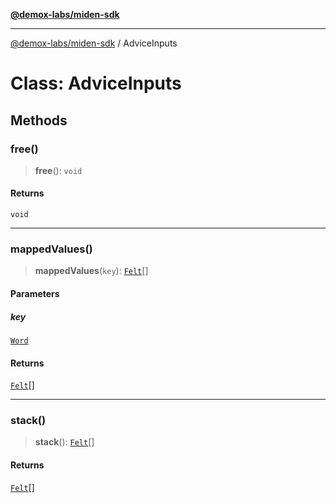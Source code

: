 [**@demox-labs/miden-sdk**](../README.md)

***

[@demox-labs/miden-sdk](../README.md) / AdviceInputs

# Class: AdviceInputs

## Methods

### free()

> **free**(): `void`

#### Returns

`void`

***

### mappedValues()

> **mappedValues**(`key`): [`Felt`](Felt.md)[]

#### Parameters

##### key

[`Word`](Word.md)

#### Returns

[`Felt`](Felt.md)[]

***

### stack()

> **stack**(): [`Felt`](Felt.md)[]

#### Returns

[`Felt`](Felt.md)[]
